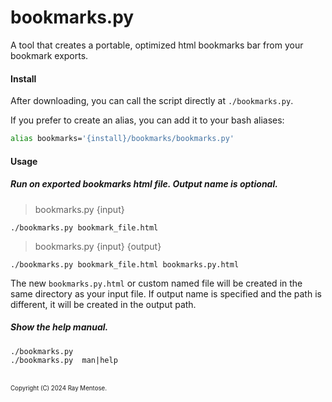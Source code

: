 # bookmarks.py
A tool that creates a portable, optimized html bookmarks bar from your bookmark exports.

#### Install

After downloading, you can call the script directly at `./bookmarks.py`.

If you prefer to create an alias, you can add it to your bash aliases:

```bash
alias bookmarks='{install}/bookmarks/bookmarks.py'
```

#### Usage


##### Run on exported bookmarks html file. Output name is optional.

> bookmarks.py {input}  

```console
./bookmarks.py bookmark_file.html
```

> bookmarks.py {input} {output}

```console
./bookmarks.py bookmark_file.html bookmarks.py.html
```

The new `bookmarks.py.html` or custom named file will be created in the same directory as your input file. If output name is specified and the path is different, it will be created in the output path.



##### Show the help manual.

```console
./bookmarks.py
./bookmarks.py  man|help
```



###### 

<sub><sup>Copyright (C) 2024 Ray Mentose.</sup></sub>

